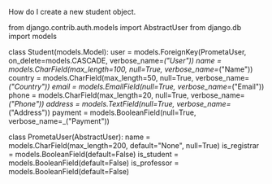 How do I create a new student object.


from django.contrib.auth.models import AbstractUser
from django.db import models

class Student(models.Model):
    user = models.ForeignKey(PrometaUser, on_delete=models.CASCADE, verbose_name=_("User"))
    name = models.CharField(max_length=100, null=True, verbose_name=_("Name"))
    country = models.CharField(max_length=50, null=True, verbose_name=_("Country"))
    email = models.EmailField(null=True, verbose_name=_("Email"))
    phone = models.CharField(max_length=20, null=True, verbose_name=_("Phone"))
    address = models.TextField(null=True, verbose_name=_("Address"))
    payment = models.BooleanField(null=True, verbose_name=_("Payment"))

class PrometaUser(AbstractUser):
    name = models.CharField(max_length=200, default="None", null=True)
    is_registrar = models.BooleanField(default=False)
    is_student = models.BooleanField(default=False)
    is_professor = models.BooleanField(default=False)
